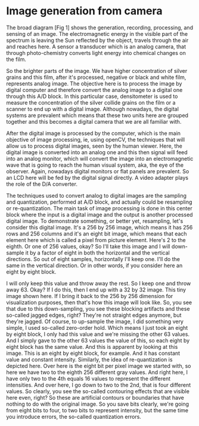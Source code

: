 # Image generation from camera

The broad diagram [Fig 1] shows the generation, recording, processing, and sensing of an image. The electromagnetic energy in the visible part of the spectrum is leaving the Sun reflected by the object, travels through the air and reaches here. A sensor a transducer which is an analog camera, that through photo-chemistry converts light energy into chemical changes on the film.

So the brighter parts of the image. We have higher concentration of silver grains and this film, after it's processed, negative or black and white film, represents analog image. The objective here is to process the image by digital computer and therefore convert the analog image to a digital one through this A/D block. In this particular case, densitometer is used to measure the concentration of the silver collide grains on the film or a scanner to end up with a digital image. Although nowadays, the digital systems are prevalent which means that these two units here are grouped together and this becomes a digital camera that we are all familiar with.

After the digital image is processed by the computer, which is the main objective of image processing, ie, using openCV, the techniques that will allow us to process digital images, seen by the human viewer. Here, the digital image is converted into an analog one and this then signal will feed into an analog monitor, which will convert the image into an electromagnetic wave that is going to reach the human visual system, aka, the eye of the observer. Again, nowadays digital monitors or flat panels are prevalent. So an LCD here will be fed by the digital signal directly.  A video adapter plays the role of the D/A converter.

The techniques used to convert analog to digital images are the sampling and quantization, performed at A/D block, and actually could be resampling or re-quantization. The main task of image processing is done in this center block where the input is a digital image and the output is another processed digital image. To demonstrate something, or better yet, resampling, let's consider this digital image. It's a 256 by 256 image, which means it has 256 rows and 256 columns and it's an eight bit image, which means that each element here which is called a pixel from picture element.   Here's 2 to the eighth.   Or one of 256 values, okay? So I'll take this image and I will down-sample it by a factor of eight in both the horizontal and the vertical directions. So out of eight samples, horizontally I'll keep one. I'll do the same in the vertical direction. Or in other words, if you consider here an eight by eight block.

I will only keep this value and throw away the rest. So I keep one and throw away 63. Okay? If I do this, then I end up with a 32 by 32 image. This tiny image shown here.   If I bring it back to the 256 by 256 dimension for visualization purposes, then that's how this image will look like. So, you see that due to this down-sampling, you see these blocking artifacts and these so-called jagged edges, right? They're not straight edges anymore, but they're jagged. Of course, to up-sample the image, I did something very simple, I used so-called zero-order hold.   Which means I just took an eight by eight block, I only had this value and we're missing the other 63 values. And I simply gave to the other 63 values the value of this, so each eight by eight block has the same value. And this is apparent by looking at this image. This is an eight by eight block, for example. And it has constant value and constant intensity.   Similarly, the idea of re-quantization is depicted here. Over here is the eight bit per pixel image we started with, so here we have two to the eighth 256 different gray values.   And right here, I have only two to the 4th equals 16 values to represent the different intensities. And over here, I go down to two to the 2nd, that is four different values. So clearly, you see the so-called contouring effects that are visible here even, right? So these are artificial contours or boundaries that have nothing to do with the original image. So you save bits clearly, we're going from eight bits to four, to two bits to represent intensity, but the same time you introduce errors, the so-called quantization errors.